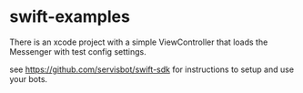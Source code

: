 # swift-examples

There is an xcode project with a simple ViewController that loads the Messenger with test config settings.

see https://github.com/servisbot/swift-sdk for instructions to setup and use your bots.
